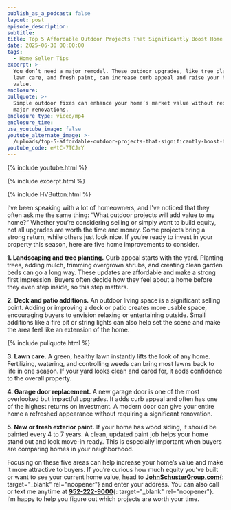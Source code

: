 ```yaml
---
publish_as_a_podcast: false
layout: post
episode_description:
subtitle:
title: Top 5 Affordable Outdoor Projects That Significantly Boost Home Value
date: 2025-06-30 00:00:00
tags:
  - Home Seller Tips
excerpt: >-
  You don’t need a major remodel. These outdoor upgrades, like tree planting,
  lawn care, and fresh paint, can increase curb appeal and raise your home’s
  value.
enclosure:
pullquote: >-
  Simple outdoor fixes can enhance your home’s market value without requiring
  major renovations.
enclosure_type: video/mp4
enclosure_time:
use_youtube_image: false
youtube_alternate_image: >-
  /uploads/top-5-affordable-outdoor-projects-that-significantly-boost-home-value.jpg
youtube_code: eMtC-7TCJrY
---
```

{% include youtube.html %}

{% include excerpt.html %}

{% include HVButton.html %}

I’ve been speaking with a lot of homeowners, and I’ve noticed that they often ask me the same thing: “What outdoor projects will add value to my home?” Whether you’re considering selling or simply want to build equity, not all upgrades are worth the time and money. Some projects bring a strong return, while others just look nice. If you’re ready to invest in your property this season, here are five home improvements to consider.

**1\. Landscaping and tree planting.** Curb appeal starts with the yard. Planting trees, adding mulch, trimming overgrown shrubs, and creating clean garden beds can go a long way. These updates are affordable and make a strong first impression. Buyers often decide how they feel about a home before they even step inside, so this step matters.

**2\. Deck and patio additions.** An outdoor living space is a significant selling point. Adding or improving a deck or patio creates more usable space, encouraging buyers to envision relaxing or entertaining outside. Small additions like a fire pit or string lights can also help set the scene and make the area feel like an extension of the home.

{% include pullquote.html %}

**3\. Lawn care.** A green, healthy lawn instantly lifts the look of any home. Fertilizing, watering, and controlling weeds can bring most lawns back to life in one season. If your yard looks clean and cared for, it adds confidence to the overall property.

**4\. Garage door replacement.** A new garage door is one of the most overlooked but impactful upgrades. It adds curb appeal and often has one of the highest returns on investment. A modern door can give your entire home a refreshed appearance without requiring a significant renovation.

**5\. New or fresh exterior paint.** If your home has wood siding, it should be painted every 4 to 7 years. A clean, updated paint job helps your home stand out and look move-in ready. This is especially important when buyers are comparing homes in your neighborhood.

Focusing on these five areas can help increase your home’s value and make it more attractive to buyers. If you’re curious how much equity you’ve built or want to see your current home value, head to [**JohnSchusterGroup.com**](https://www.johnschustergroup.com "https://www.johnschustergroup.com"){: target="_blank" rel="noopener"} and enter your address. You can also call or text me anytime at [**952-222-9000**](tel:9522229000 "952-222-9000"){: target="_blank" rel="noopener"}. I’m happy to help you figure out which projects are worth your time.